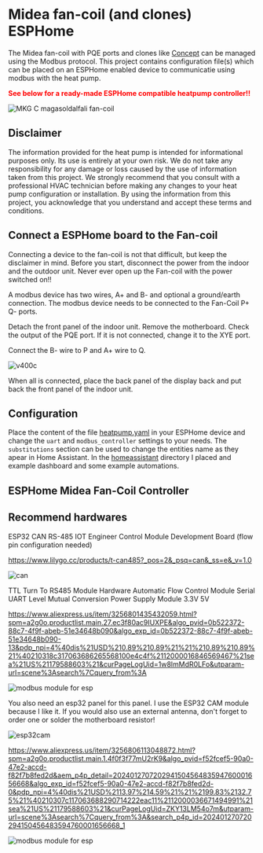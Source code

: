 # Midea fan-coil (and clones) ESPHome

The Midea fan-coil with PQE ports and clones like [Concept]([https://www.airwell.com/en/](https://gepesz.hu/shop/list.php?menu=151)) can be managed using the Modbus protocol. This project contains configuration file(s) which can be placed on an ESPHome enabled device to communicatie using modbus with the heat pump.

<span style="color: red;">**See below for a ready-made ESPHome compatible heatpump controller!!**</span>

![MKG C magasoldalfali fan-coil](https://github.com/Yocee84/Midea-FanCoil-ESPHome/assets/25384303/3ad40112-ef0d-4eaf-89ec-4232b98f10ff)

## Disclaimer

The information provided for the heat pump is intended for informational purposes only. Its use is entirely at your own risk. We do not take any responsibility for any damage or loss caused by the use of information taken from this project. We strongly recommend that you consult with a professional HVAC technician before making any changes to your heat pump configuration or installation. By using the information from this project, you acknowledge that you understand and accept these terms and conditions.

## Connect a ESPHome board to the Fan-coil

Connecting a device to the fan-coil is not that difficult, but keep the disclaimer in mind. Before you start, disconnect the power from the indoor and the outdoor unit. Never ever open up the Fan-coil with the power switched on!!

A modbus device has two wires, A+ and B- and optional a ground/earth connection. The modbus device needs to be connected to the Fan-Coil P+ Q- ports.



Detach the front panel of the indoor unit. Remove the motherboard. Check the output of the PQE port. If it is not connected, change it to the XYE port.

Connect the B- wire to P and A+ wire to Q.

![v400c](https://github.com/Yocee84/Midea-FanCoil-ESPHome/assets/25384303/0c1dc8ac-2354-482a-a49c-4fa6d81ed471)




When all is connected, place the back panel of the display back and put back the front panel of the indoor unit.

## Configuration

Place the content of the file [heatpump.yaml](heatpump.yaml) in your ESPHome device and change the `uart` and `modbus_controller` settings to your needs. The `substitutions` section can be used to change the entities name as they apear in Home Assistant. In the [homeassistant](homeassistant) directory I placed and example dashboard and some example automations.



## ESPHome Midea Fan-Coil Controller

## Recommend hardwares
ESP32 CAN RS-485 IOT Engineer Control Module Development Board (flow pin configuration needed)

https://www.lilygo.cc/products/t-can485?_pos=2&_psq=can&_ss=e&_v=1.0

![can](https://github.com/Yocee84/Midea-FanCoil-ESPHome/assets/25384303/ec98294c-4b06-4b46-9356-e78d09c8dd16)



TTL Turn To RS485 Module Hardware Automatic Flow Control Module Serial UART Level Mutual Conversion Power Supply Module 3.3V 5V

https://www.aliexpress.us/item/3256801435432059.html?spm=a2g0o.productlist.main.27.ec3f80ac9IUXPE&algo_pvid=0b522372-88c7-4f9f-abeb-51e34648b090&algo_exp_id=0b522372-88c7-4f9f-abeb-51e34648b090-13&pdp_npi=4%40dis%21USD%210.89%210.89%21%21%210.89%210.89%21%40210318c317063686265568100e4c4f%2112000016846569467%21sea%21US%21179588603%21&curPageLogUid=1w8lmMdR0LFo&utparam-url=scene%3Asearch%7Cquery_from%3A

![modbus module for esp]([https://github.com/Yocee84/Midea-fan-coil-ESPHome/assets/25384303/0999f556-3c4e-4fd8-bbf7-0336394146b1](https://github.com/Yocee84/Midea-FanCoil-ESPHome/blob/master/pictures/S08388cb359054e6a9a4c84d6f2a510bdp.jpg))

You also need an esp32 panel for this panel. I use the ESP32 CAM module because I like it. If you would also use an external antenna, don't forget to order one or solder the motherboard resistor!

![esp32cam](https://github.com/Yocee84/Midea-FanCoil-ESPHome/assets/25384303/41db714c-1b99-45be-a0ff-fdb2a66edfd6)



https://www.aliexpress.us/item/3256806113048872.html?spm=a2g0o.productlist.main.1.4f0f3f77mU2rK9&algo_pvid=f52fcef5-90a0-47e2-accd-f82f7b8fed2d&aem_p4p_detail=202401270720294150456483594760001656668&algo_exp_id=f52fcef5-90a0-47e2-accd-f82f7b8fed2d-0&pdp_npi=4%40dis%21USD%2113.97%214.59%21%21%2199.83%2132.75%21%40210307c117063688290714222eac11%2112000036671494991%21sea%21US%21179588603%21&curPageLogUid=ZKY13LM54o7m&utparam-url=scene%3Asearch%7Cquery_from%3A&search_p4p_id=202401270720294150456483594760001656668_1

![modbus module for esp](https://github.com/Yocee84/Midea-FanCoil-ESPHome/assets/25384303/8b2f773b-bc86-49ca-886d-21e3723093fa)







